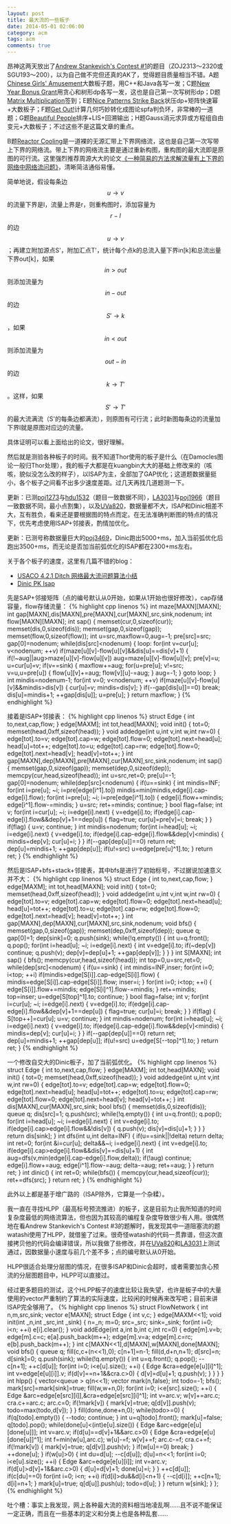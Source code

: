 ```yaml
---
layout: post
title: 最大流的一些板子
date: 2014-05-01 02:06:00
category: acm
tags: acm
comments: true
---
```

昂神这两天放出了[Andrew Stankevich's Contest #1](http://acm.hust.edu.cn/vjudge/contest/view.action?cid=45179)的题目（ZOJ2313～2320或SGU193～200），以为自己做不完但还真的AK了，觉得题目质量相当不错。A题[Chinese Girls' Amusement](http://acm.zju.edu.cn/onlinejudge/showProblem.do?problemCode=2313)大数板子题，用C++和Java各写一发；C题[New Year Bonus Grant](http://acm.zju.edu.cn/onlinejudge/showProblem.do?problemCode=2315)用贪心和树形dp各写一发，这也是自己第一次写树形dp；D题[Matrix Multiplication](http://acm.zju.edu.cn/onlinejudge/showProblem.do?problemCode=2316)签到；E题[Nice Patterns Strike Back](http://acm.zju.edu.cn/onlinejudge/showProblem.do?problemCode=2317)状压dp+矩阵快速幂+大数板子；F题[Get Out!](http://acm.zju.edu.cn/onlinejudge/showProblem.do?problemCode=2318)计算几何巧妙转化成图论spfa判负环，非常棒的一道题；G题[Beautiful People](http://acm.zju.edu.cn/onlinejudge/showProblem.do?problemCode=2319)排序+LIS+回溯输出；H题Gauss消元求异或方程组自由变元+大数板子；不过这些不是这篇文章的重点。

B题[Reactor Cooling](http://acm.zju.edu.cn/onlinejudge/showProblem.do?problemCode=2314)是一道裸的无源汇带上下界网络流，这也是自己第一次写带上下界的网络流。带上下界的网络流主要是通过重新构图，重构图的最大流即是原图的可行流。这里强烈推荐周源大大的论文[《一种简易的方法求解流量有上下界的网络中网络流问题》](http://wenku.baidu.com/view/0f3b691c59eef8c75fbfb35c.html)，清晰简洁通俗易懂。

简单地说，假设每条边$$u\rightarrow v$$的流量下界是l，流量上界是r，则重构图时，添加容量为$$r-l$$的边$$u\rightarrow v$$；再建立附加源点S'，附加汇点T'，统计每个点k的总流入量下界in[k]和总流出量下界out[k]，如果$$in>out$$则添加流量为$$in-out$$的边$$S'\rightarrow k$$，如果$$in<out$$则添加流量为$$out-in$$的边$$k\rightarrow T'$$。这样，如果$$S'\rightarrow T'$$的最大流满流（S'的每条边都满流），则原图有可行流；此时新图每条边的流量加下界l就是原图对应边的流量。

具体证明可以看上面给出的论文，很好理解。

然后就是测验各种板子的时间。我不知道Thor使用的板子是什么（在Damocles图论一般归Thor处理），我的板子大都是在kuangbin大大的基础上修改来的（咳咳，貌似没怎么改的样子），以ISAP为主，全部加了GAP优化；这道题数据量挺小，各个板子之间看不出多少速度差距。过几天再找几道题测一下。

更新：已测[poj1273](http://poj.org/problem?id=1273)与[hdu1532](http://acm.hdu.edu.cn/showproblem.php?pid=1532)（题目一致数据不同），[LA3031](https://icpcarchive.ecs.baylor.edu/index.php?option=com_onlinejudge&Itemid=8&category=192&page=show_problem&problem=1032)与[poj1966](http://poj.org/problem?id=1966)（题目一致数据不同，最小点割集），以及[UVa820](http://uva.onlinejudge.org/index.php?option=com_onlinejudge&Itemid=8&category=56&page=show_problem&problem=761)，数据量都不大，ISAP和Dinic相差不大，互有胜负，看来还是要根据图的特点而定。在无法准确判断图的特点的情况下，优先考虑使用ISAP+邻接表，酌情加优化。

更新：已测号称数据量巨大的[poj3469](http://poj.org/problem?id=3469)，Dinic跑出5000+ms，加入当前弧优化后跑出3500+ms，而无论是否加当前弧优化的ISAP都在2300+ms左右。

关于各个板子的速度，这里有几篇不错的blog：

- [USACO 4.2.1 Ditch 网络最大流问题算法小结](http://dantvt.is-programmer.com/posts/7974.html)
- [Dinic PK Isap](http://www.cnblogs.com/zhsl/archive/2012/12/03/2800092.html)

先是SAP+邻接矩阵（点的编号默认从0开始，如果从1开始也很好修改），cap存储容量，flow存储流量：
{% highlight cpp linenos %}
int maze[MAXN][MAXN];
int gap[MAXN],dis[MAXN],pre[MAXN],cur[MAXN],src,sink,nodenum;
int flow[MAXN][MAXN];
int sap() {
    memset(cur,0,sizeof(cur));
    memset(dis,0,sizeof(dis));
    memset(gap,0,sizeof(gap));
    memset(flow,0,sizeof(flow));
    int u=src,maxflow=0,aug=-1;
    pre[src]=src;
    gap[0]=nodenum;
    while(dis[src]<nodenum) {
loop:
        for(int v=cur[u]; v<nodenum; ++v)
            if(maze[u][v]-flow[u][v]&&dis[u]==dis[v]+1) {
                if(!~aug||aug>maze[u][v]-flow[u][v])
                    aug=maze[u][v]-flow[u][v];
                pre[v]=u;
                u=cur[u]=v;
                if(v==sink) {
                    maxflow+=aug;
                    for(u=pre[u]; v!=src; v=u,u=pre[u]) {
                        flow[u][v]+=aug;
                        flow[v][u]-=aug;
                    }
                    aug=-1;
                }
                goto loop;
            }
        int mindis=nodenum-1;
        for(int v=0; v<nodenum; ++v)
            if(maze[u][v]-flow[u][v]&&mindis>dis[v]) {
                cur[u]=v;
                mindis=dis[v];
            }
        if(--gap[dis[u]]==0)
            break;
        dis[u]=mindis+1;
        ++gap[dis[u]];
        u=pre[u];
    }
    return maxflow;
}
{% endhighlight %}

接着是ISAP+邻接表：
{% highlight cpp linenos %}
struct Edge {
    int to,next,cap,flow;
} edge[MAXM];
int tot,head[MAXN];
void init() {
    tot=0;
    memset(head,0xff,sizeof(head));
}
void addedge(int u,int v,int w,int rw=0) {
    edge[tot].to=v;
    edge[tot].cap=w;
    edge[tot].flow=0;
    edge[tot].next=head[u];
    head[u]=tot++;
    edge[tot].to=u;
    edge[tot].cap=rw;
    edge[tot].flow=0;
    edge[tot].next=head[v];
    head[v]=tot++;
}
int gap[MAXN],dep[MAXN],pre[MAXN],cur[MAXN],src,sink,nodenum;
int sap() {
    memset(gap,0,sizeof(gap));
    memset(dep,0,sizeof(dep));
    memcpy(cur,head,sizeof(head));
    int u=src,ret=0;
    pre[u]=-1;
    gap[0]=nodenum;
    while(dep[src]<nodenum) {
        if(u==sink) {
            int mindis=INF;
            for(int i=pre[u]; ~i; i=pre[edge[i^1].to])
                mindis=min(mindis,edge[i].cap-edge[i].flow);
            for(int i=pre[u]; ~i; i=pre[edge[i^1].to]) {
                edge[i].flow+=mindis;
                edge[i^1].flow-=mindis;
            }
            u=src;
            ret+=mindis;
            continue;
        }
        bool flag=false;
        int v;
        for(int i=cur[u]; ~i; i=edge[i].next) {
            v=edge[i].to;
            if(edge[i].cap-edge[i].flow&&dep[v]+1==dep[u]) {
                flag=true;
                cur[u]=pre[v]=i;
                break;
            }
        }
        if(flag) {
            u=v;
            continue;
        }
        int mindis=nodenum;
        for(int i=head[u]; ~i; i=edge[i].next) {
            v=edge[i].to;
            if(edge[i].cap-edge[i].flow&&dep[v]<mindis) {
                mindis=dep[v];
                cur[u]=i;
            }
        }
        if(--gap[dep[u]]==0)
            return ret;
        dep[u]=mindis+1;
        ++gap[dep[u]];
        if(u!=src)
            u=edge[pre[u]^1].to;
    }
    return ret;
}
{% endhighlight %}

然后是ISAP+bfs+stack+邻接表，其中bfs是进行了初始标号，不过据说加速意义并不大：
{% highlight cpp linenos %}
struct Edge {
    int to,next,cap,flow;
} edge[MAXM];
int tot,head[MAXN];
void init() {
    tot=0;
    memset(head,0xff,sizeof(head));
}
void addedge(int u,int v,int w,int rw=0) {
    edge[tot].to=v;
    edge[tot].cap=w;
    edge[tot].flow=0;
    edge[tot].next=head[u];
    head[u]=tot++;
    edge[tot].to=u;
    edge[tot].cap=rw;
    edge[tot].flow=0;
    edge[tot].next=head[v];
    head[v]=tot++;
}
int gap[MAXN],dep[MAXN],cur[MAXN],src,sink,nodenum;
void bfs() {
    memset(gap,0,sizeof(gap));
    memset(dep,0xff,sizeof(dep));
    queue<int> q;
    gap[0]=1;
    dep[sink]=0;
    q.push(sink);
    while(!q.empty()) {
        int u=q.front();
        q.pop();
        for(int i=head[u]; ~i; i=edge[i].next) {
            int v=edge[i].to;
            if(~dep[v])
                continue;
            q.push(v);
            dep[v]=dep[u]+1;
            ++gap[dep[v]];
        }
    }
}
int S[MAXN];
int sap() {
    bfs();
    memcpy(cur,head,sizeof(head));
    int top=0,u=src,ret=0;
    while(dep[src]<nodenum) {
        if(u==sink) {
            int mindis=INF,inser;
            for(int i=0; i<top; ++i)
                if(mindis>edge[S[i]].cap-edge[S[i]].flow) {
                    mindis=edge[S[i]].cap-edge[S[i]].flow;
                    inser=i;
                }
            for(int i=0; i<top; ++i) {
                edge[S[i]].flow+=mindis;
                edge[S[i]^1].flow-=mindis;
            }
            ret+=mindis;
            top=inser;
            u=edge[S[top]^1].to;
            continue;
        }
        bool flag=false;
        int v;
        for(int i=cur[u]; ~i; i=edge[i].next) {
            v=edge[i].to;
            if(edge[i].cap-edge[i].flow&&dep[v]+1==dep[u]) {
                flag=true;
                cur[u]=i;
                break;
            }
        }
        if(flag) {
            S[top++]=cur[u];
            u=v;
            continue;
        }
        int mindis=nodenum;
        for(int i=head[u]; ~i; i=edge[i].next) {
            v=edge[i].to;
            if(edge[i].cap-edge[i].flow&&dep[v]<mindis) {
                mindis=dep[v];
                cur[u]=i;
            }
        }
        if(--gap[dep[u]]==0)
            return ret;
        dep[u]=mindis+1;
        ++gap[dep[u]];
        if(u!=src)
            u=edge[S[--top]^1].to;
    }
    return ret;
}
{% endhighlight %}

一个修改自交大的Dinic板子，加了当前弧优化。
{% highlight cpp linenos %}
struct Edge {
    int to,next,cap,flow;
} edge[MAXM];
int tot,head[MAXN];
void init() {
    tot=0;
    memset(head,0xff,sizeof(head));
}
void addedge(int u,int v,int w,int rw=0) {
    edge[tot].to=v;
    edge[tot].cap=w;
    edge[tot].flow=0;
    edge[tot].next=head[u];
    head[u]=tot++;
    edge[tot].to=u;
    edge[tot].cap=rw;
    edge[tot].flow=0;
    edge[tot].next=head[v];
    head[v]=tot++;
}
int dis[MAXN],cur[MAXN],src,sink;
bool bfs() {
    memset(dis,0,sizeof(dis));
    queue<int> q;
    dis[src]=1;
    q.push(src);
    while(!q.empty()) {
        int u=q.front();
        q.pop();
        for(int i=head[u]; ~i; i=edge[i].next) {
            int v=edge[i].to;
            if(edge[i].cap>edge[i].flow&&!dis[v]) {
                q.push(v);
                dis[v]=dis[u]+1;
            }
        }
    }
    return dis[sink];
}
int dfs(int u,int delta=INF) {
    if(u==sink||!delta)
        return delta;
    int ret=0;
    for(int &i=cur[u]; delta&&~i; i=edge[i].next) {
        int v=edge[i].to;
        if(edge[i].cap>edge[i].flow&&dis[v]==dis[u]+1) {
            int aug=dfs(v,min(edge[i].cap-edge[i].flow,delta));
            if(!aug)
                continue;
            edge[i].flow+=aug;
            edge[i^1].flow-=aug;
            delta-=aug;
            ret+=aug;
        }
    }
    return ret;
}
int dinic() {
    int ret=0;
    while(bfs()) {
        memcpy(cur,head,sizeof(cur));
        ret+=dfs(src);
    }
    return ret;
}
{% endhighlight %}

此外以上都是基于增广路的（ISAP除外，它算是一个杂糅）。

我一直在寻找HLPP（最高标号预流推进）的板子，这是目前为止我所知道的时间复杂度最低的网络流算法，但也因为其较高的编程复杂度导致很少有人用。很偶然地在看Andrew Stankevich's Contest #3的题解时，我发现其中一道阻塞流的题watashi使用了HLPP，就借鉴了过来。很奇怪watashi的代码一贯靠谱，但这次直接拷贝他的代码会编译错误，所以我做了些修改，并在[UVa820](http://uva.onlinejudge.org/index.php?option=com_onlinejudge&Itemid=8&category=56&page=show_problem&problem=761)和[LA3031](https://icpcarchive.ecs.baylor.edu/index.php?option=com_onlinejudge&Itemid=8&category=192&page=show_problem&problem=1032)上测试通过，因数据量小速度与前几个差不多；点的编号默认从0开始。

HLPP很适合处理分层图的情况，在很多ISAP和Dinic会超时，或者需要加贪心预流的分层图题目中，HLPP可以直接过。

经过更多题目的测试，这个HLPP板子的速度比较让我失望，也许是板子中的大量使用的vector严重制约了算法的实际速度，比较闲的时候再来改写吧；目前来讲ISAP完全够用了。
{% highlight cpp linenos %}
struct FlowNetwork {
    int n,m,src,sink;
    vector<int> e[MAXN];
    struct Edge {
        int v,c;
    } edge[MAXM<<1];
    void init(int _n,int _src,int _sink) {
        n=_n;
        m=0;
        src=_src;
        sink=_sink;
        for(int i=0; i<n; ++i)
            e[i].clear();
    }
    void addEdge(int a,int b,int c,int rc=0) {
        edge[m].v=b;
        edge[m].c=c;
        e[a].push_back(m++);
        edge[m].v=a;
        edge[m].c=rc;
        e[b].push_back(m++);
    }
    int c[MAXN<<1],d[MAXN],w[MAXN],done[MAXN];
    void bfs() {
        queue<int> q;
        fill(c,c+(n<<1),0);
        c[n+1]=n-1;
        fill(d,d+n,n+1);
        d[src]=n;
        d[sink]=0;
        q.push(sink);
        while(!q.empty()) {
            int u=q.front();
            q.pop();
            --c[n+1];
            ++c[d[u]];
            for(int i=0; i<e[u].size(); ++i) {
                Edge &cra=edge[e[u][i]^1];
                int v=edge[e[u][i]].v;
                if(d[v]==n+1&&cra.c>0) {
                    d[v]=d[u]+1;
                    q.push(v);
                }
            }
        }
    }
    int hlpp() {
        vector<queue<int> > q(n<<1);
        vector<bool> mark(n,false);
        int todo=-1;
        bfs();
        mark[src]=mark[sink]=true;
        fill(w,w+n,0);
        for(int i=0; i<e[src].size(); ++i) {
            Edge &arc=edge[e[src][i]],&cra=edge[e[src][i]^1];
            int v=arc.v;
            w[v]+=arc.c;
            cra.c+=arc.c;
            arc.c=0;
            if(!mark[v]) {
                mark[v]=true;
                q[d[v]].push(v);
                todo=max(todo,d[v]);
            }
        }
        fill(done,done+n,0);
        while(todo>=0) {
            if(q[todo].empty()) {
                --todo;
                continue;
            }
            int u=q[todo].front();
            mark[u]=false;
            q[todo].pop();
            while(done[u]<(int)e[u].size()) {
                Edge &arc=edge[e[u][done[u]]];
                int v=arc.v;
                if(d[u]==d[v]+1&&arc.c>0) {
                    Edge &cra=edge[e[u][done[u]]^1];
                    int f=min(w[u],arc.c);
                    w[u]-=f;
                    w[v]+=f;
                    arc.c-=f;
                    cra.c+=f;
                    if(!mark[v]) {
                        mark[v]=true;
                        q[d[v]].push(v);
                    }
                    if(w[u]==0)
                        break;
                }
                ++done[u];
            }
            if(w[u]>0) {
                int du=d[u];
                --c[d[u]];
                d[u]=n<<1;
                for(int i=0; i<e[u].size(); ++i) {
                    Edge &arc=edge[e[u][i]];
                    int v=arc.v;
                    if(d[u]>d[v]+1&&arc.c>0) {
                        d[u]=d[v]+1;
                        done[u]=i;
                    }
                }
                ++c[d[u]];
                if(c[du]==0)
                    for(int i=0; i<n; ++i)
                        if(d[i]>du&&d[i]<n+1) {
                            --c[d[i]];
                            ++c[n+1];
                            d[i]=n+1;
                        }
                mark[u]=true;
                q[d[u]].push(u);
                todo=d[u];
            }
        }
        return w[sink];
    }
};
{% endhighlight %}

吐个槽：事实上我发现，网上各种最大流的资料相当地凌乱啊……且不说不能保证一定正确，而且在一些基本的定义和分类上也是各种乱套……